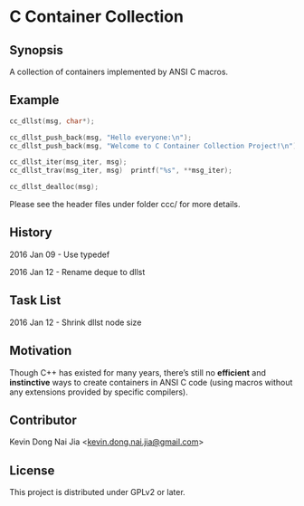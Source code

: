 # C Container Collection

## Synopsis

A collection of containers implemented by ANSI C macros.

## Example

```C
cc_dllst(msg, char*);

cc_dllst_push_back(msg, "Hello everyone:\n");
cc_dllst_push_back(msg, "Welcome to C Container Collection Project!\n");

cc_dllst_iter(msg_iter, msg);
cc_dllst_trav(msg_iter, msg)  printf("%s", **msg_iter);

cc_dllst_dealloc(msg);
```

Please see the header files under folder ccc/ for more details.

## History

2016 Jan 09 - Use typedef

2016 Jan 12 - Rename deque to dllst

## Task List

2016 Jan 12 - Shrink dllst node size

## Motivation

Though C++ has existed for many years, there’s still no **efficient** and **instinctive** ways to create containers in ANSI C code (using macros without any extensions provided by specific compilers).

## Contributor

Kevin Dong Nai Jia <<kevin.dong.nai.jia@gmail.com>>

## License

This project is distributed under GPLv2 or later.
